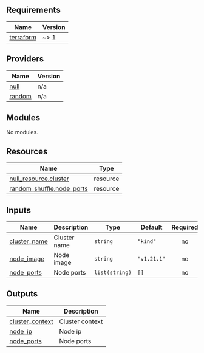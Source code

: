 <!-- BEGIN_TF_DOCS -->
## Requirements

| Name | Version |
|------|---------|
| <a name="requirement_terraform"></a> [terraform](#requirement\_terraform) | ~> 1 |

## Providers

| Name | Version |
|------|---------|
| <a name="provider_null"></a> [null](#provider\_null) | n/a |
| <a name="provider_random"></a> [random](#provider\_random) | n/a |

## Modules

No modules.

## Resources

| Name | Type |
|------|------|
| [null_resource.cluster](https://registry.terraform.io/providers/hashicorp/null/latest/docs/resources/resource) | resource |
| [random_shuffle.node_ports](https://registry.terraform.io/providers/hashicorp/random/latest/docs/resources/shuffle) | resource |

## Inputs

| Name | Description | Type | Default | Required |
|------|-------------|------|---------|:--------:|
| <a name="input_cluster_name"></a> [cluster\_name](#input\_cluster\_name) | Cluster name | `string` | `"kind"` | no |
| <a name="input_node_image"></a> [node\_image](#input\_node\_image) | Node image | `string` | `"v1.21.1"` | no |
| <a name="input_node_ports"></a> [node\_ports](#input\_node\_ports) | Node ports | `list(string)` | `[]` | no |

## Outputs

| Name | Description |
|------|-------------|
| <a name="output_cluster_context"></a> [cluster\_context](#output\_cluster\_context) | Cluster context |
| <a name="output_node_ip"></a> [node\_ip](#output\_node\_ip) | Node ip |
| <a name="output_node_ports"></a> [node\_ports](#output\_node\_ports) | Node ports |
<!-- END_TF_DOCS -->